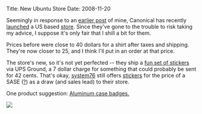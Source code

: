 Title: New Ubuntu Store
Date: 2008-11-20

Seemingly in response to an [earlier post][1] of mine, Canonical has recently
[launched][2] a US based [store][3]. Since they've gone to the trouble to risk
taking my advice, I suppose it's only fair that I shill a bit for them.

Prices before were close to 40 dollars for a shirt after taxes and shipping.
They're now closer to 25, and I think I'll put in an order at that price.

The store's new, so it's not yet perfected -- they ship a [fun set of
stickers][4] via UPS Ground, a 7 dollar charge for something that could
probably be sent for 42 cents. That's okay, [system76][5] still offers
[stickers][6] for the price of a SASE ([?][7]) as a draw (and sales lead) to
their store.

One product suggestion: [Aluminum case badges.][8]

![][9]

   [1]: http://jldugger.livejournal.com/14563.html

   [2]: http://www.ubuntu.com/news/us-based-shop

   [3]: http://usshop.ubuntu.com/

   [4]: https://usshop.ubuntu.com/product.php?catid=2&code=09%2095101

   [5]: http://www.system76.com

   [6]: http://system76.com/article_info.php?articles_id=9

   [7]: http://en.wikipedia.org/wiki/Self-addressed_stamped_envelope

   [8]: https://wiki.ubuntu.com/MassachusettsTeam/Projects/AluminiumCaseBadges

   [9]: http://www.cis.ksu.edu/~jld5445/ubcd.png

